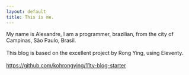 ```yaml
---
layout: default
title: This is me.
---
```


My name is Alexandre, I am a programmer, brazilian, from the city of Campinas, São Paulo, Brasil.
<br><br>
This blog is based on the excellent project by Rong Ying, using Eleventy.
<br><br>
https://github.com/kohrongying/11ty-blog-starter